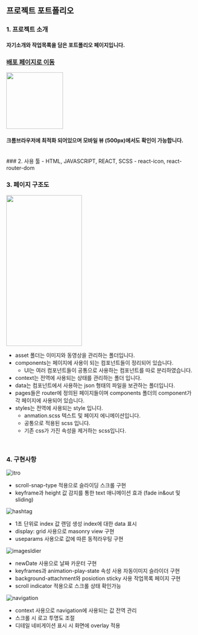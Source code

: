 ## 프로젝트 포트폴리오
### 1. 프로젝트 소개
#### 자기소개와 작업목록을 담은 포트폴리오 페이지입니다.

### [배포 페이지로 이동](https://portfolio-delta-eight-32.vercel.app/)

<img src="https://user-images.githubusercontent.com/103613612/221344835-8d14a6a3-e153-40a4-bdbb-555508ad7577.png" width="150" height="150"/>

#### 크롬브라우저에 최적화 되어있으며 모바일 뷰 (500px)에서도 확인이 가능합니다.


<br />
### 2. 사용 툴 
- HTML, JAVASCRIPT, REACT, SCSS
- react-icon, react-router-dom
<br />

### 3. 페이지 구조도

<img src="https://user-images.githubusercontent.com/103613612/221345426-8689402e-82ca-4dc3-bdc7-4f38bbd0ea14.png" width="200" height="400" />

- asset 폴더는 이미지와 동영상을 관리하는 폴더입니다.
- components는 페이지에 사용이 되는 컴포넌트들이 정리되어 있습니다.
  - UI는 여러 컴포넌트들이 공통으로 사용하는 컴포넌트를 따로 분리하였습니다.
- context는 전역에 사용되는 상태를 관리하는 폴더 입니다.
- data는 컴포넌트에서 사용하는 json 형태의 파일을 보관하는 폴더입니다.
- pages들은 router에 정의된 페이지들이며 components 폴더의 component가 각 페이지에 사용되어 있습니다.
- styles는 전역에 사용되는 style 입니다.
  - anmation.scss 텍스트 및 페이지 에니메이션입니다.
  - 공통으로 적용된 scss 입니다.
  - 기존 css가 가진 속성을 제거하는 scss입니다.
<br />
  
### 4. 구현사항
  

![itro](https://user-images.githubusercontent.com/103613612/221390800-114db222-4019-465e-8af3-09f6dcedf2ed.gif)
- scroll-snap-type 적용으로 슬라이딩 스크롤 구현
- keyframe과 height 값 감지를 통한 text 애니메이션 효과 (fade in&out 및 sliding)

![hashtag](https://user-images.githubusercontent.com/103613612/221391039-ab376165-4eac-4b34-9b77-ec669dffb3b6.gif)
- 1초 단위로 index 값 랜덤 생성 index에 대한 data 표시
- display: grid 사용으로 masonry view 구현
- useparams 사용으로 값에 따른 동적라우팅 구현

![imagesldier](https://user-images.githubusercontent.com/103613612/221391924-f1b69f8d-4617-42f4-8638-17c47d45af6d.gif)
- newDate 사용으로 날짜 카운터 구현
- keyframes과 animation-play-state 속성 사용 자동이미지 슬라이더 구현
- background-attachment와 posiotion sticky 사용 작업목록 페이지 구현
- scroll indicator 적용으로 스크롤 상태 확인가능

![navigation](https://user-images.githubusercontent.com/103613612/221391514-4a4b2c73-9ad1-42cf-83b2-9231e404a174.gif)
- context 사용으로 navigation에 사용되는 값 전역 관리
- 스크롤 시 로고 투명도 조절
- 디테일 네비게이션 표시 시 화면에 overlay 적용

